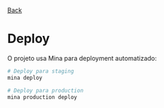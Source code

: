 [Back](../README.md)

# Deploy

O projeto usa Mina para deployment automatizado:

```bash
# Deploy para staging
mina deploy

# Deploy para production
mina production deploy
```
